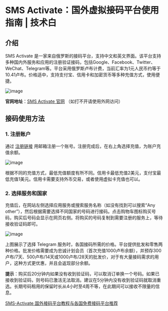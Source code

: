 # SMS Activate：国外虚拟接码平台使用指南 | 技术白

## 介绍

SMS Activate 是一家来自俄罗斯的接码平台，支持中文和英文界面。该平台支持多种国内外服务和应用的注册验证接码，包括Google、Facebook、Twitter、WeChat、Telegram等。平台采用俄罗斯卢布计费，当前汇率为1元人民币约等于10.41卢布。价格适中，支持支付宝、信用卡和加密货币等多种充值方式，使用便捷。

![image](https://github.com/pggcassidy/smss/assets/169990037/6f9c0a25-b23b-47ac-86b8-6393aa650378)


**官网地址**：[SMS Activate 官网](https://sms-activate.org/?ref=10195922) （如打不开请使用外网访问）

## 接码使用方法

### 1. 注册账户

通过 [注册链接](https://sms-activate.org/?ref=10195922) 用邮箱注册一个账号。注册完成后，在右上角选择充值，为账户充值余额。

![image](https://github.com/pggcassidy/smss/assets/169990037/671c8f75-da71-4789-871f-7769a98483cf)


根据不同的充值方式，最低充值额度有所不同。信用卡最低充值2美元，支付宝最低充值1美元。信用卡需要支持外币交易，或者使用虚拟卡充值也可以。

### 2. 选择服务和国家

充值后，在网站左侧选择应用服务或搜索服务名称（如没有找到可以搜索“Any other”），然后根据需要选择不同国家的号码进行接码。点击购物车图标购买号码，购买后号码会显示在网页右侧。将购买的号码复制到需要注册的服务上，等待接收验证码即可。

![image](https://github.com/pggcassidy/smss/assets/169990037/008653ff-9a4e-4441-805b-203582e4349e)

上图展示了选择 Telegram 服务时，各国接码所需的价格。平台提供批发和零售两种价格。批发价格需要成为忠诚计划会员（首次充值1000卢布余额），并预存300卢布/7天、500卢布/14天或1000卢布/28天的批发价，对于有大量接码需求的用户，这种方式更优惠，并且会返现部分余额。


**提示**：购买后20分钟内如果没有收到验证码，可以取消订单换一个号码。如果已接收到验证码，则号码已激活无法取消。建议在5分钟内没有收到验证码就取消重选。长期号码租用的保留时长从4小时至4周不等，在此期间可以接收不限量的信息。

[SMS-Activate 国外接码平台教程与各国免费接码平台推荐](https://github.com/bh4863751/sms-free)
